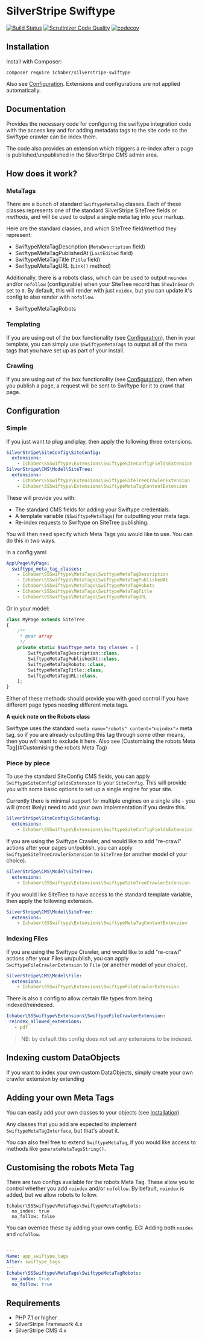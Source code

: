 # SilverStripe Swiftype

[![Build Status](http://img.shields.io/travis/ichaber/silverstripe-swiftype.svg?style=flat)](https://travis-ci.org/ichaber/silverstripe-swiftype)
[![Scrutinizer Code Quality](https://scrutinizer-ci.com/g/ichaber/silverstripe-swiftype/badges/quality-score.png?b=master)](https://scrutinizer-ci.com/g/ichaber/silverstripe-swiftype/?branch=master)
[![codecov](https://codecov.io/gh/ichaber/silverstripe-swiftype/branch/master/graph/badge.svg)](https://codecov.io/gh/ichaber/silverstripe-swiftype)

## Installation

Install with Composer:

```
composer require ichaber/silverstripe-swiftype
```

Also see [Configuration](#Configuration). Extensions and configurations are not applied automatically.

## Documentation

Provides the necessary code for configuring the swiftype integration code with the access key and for adding metadata
tags to the site code so the Swiftype crawler can be index them.

The code also provides an extension which triggers a re-index after a page is published/unpublished in the SilverStripe
CMS admin area.

## How does it work?

### MetaTags

There are a bunch of standard `SwiftypeMetaTag` classes. Each of these classes represents one of the standard
SilverStripe SiteTree fields *or methods*, and will be used to output a single meta tag into your markup.

Here are the standard classes, and which SiteTree field/method they represent:

- SwiftypeMetaTagDescription (`MetaDescription` field)
- SwiftypeMetaTagPublishedAt (`LastEdited` field)
- SwiftypeMetaTagTitle (`Title` field)
- SwiftypeMetaTagURL (`Link()` method)

Additionally, there is a robots class, which can be used to output `noindex` and/or `nofollow` (configurable) when
your SiteTree record has `ShowInSearch` set to `0`. By default, this will render with just `noidex`, but you can
update it's config to also render with `nofollow`.

- SwiftypeMetaTagRobots

### Templating

If you are using out of the box functionality (see [Configuration](#Configuration)), then in your template, you can simply
use `$SwiftypeMetaTags` to output all of the meta tags that you have set up as part of your install.

### Crawling

If you are using out of the box functionality (see [Configuration](#Configuration)), then when you publish a page, a
request will be sent to Swiftype for it to crawl that page.

## Configuration

### Simple

If you just want to plug and play, then apply the following three extensions.

```yml
SilverStripe\SiteConfig\SiteConfig:
  extensions:
    - Ichaber\SSSwiftype\Extensions\SwiftypeSiteConfigFieldsExtension
SilverStripe\CMS\Model\SiteTree:
  extensions:
    - Ichaber\SSSwiftype\Extensions\SwiftypeSiteTreeCrawlerExtension
    - Ichaber\SSSwiftype\Extensions\SwiftypeMetaTagContentExtension
```

These will provide you with:
- The standard CMS fields for adding your Swiftype credentials.
- A template variable (`$SwiftypeMetaTags`) for outputting your meta tags.
- Re-index requests to Swiftype on SiteTree publishing.

You will then need specify which Meta Tags you would like to use. You can do this in two ways.

In a config yaml:
```yml
App\Page\MyPage:
  swiftype_meta_tag_classes:
    - Ichaber\SSSwiftype\MetaTags\SwiftypeMetaTagDescription
    - Ichaber\SSSwiftype\MetaTags\SwiftypeMetaTagPublishedAt
    - Ichaber\SSSwiftype\MetaTags\SwiftypeMetaTagRobots
    - Ichaber\SSSwiftype\MetaTags\SwiftypeMetaTagTitle
    - Ichaber\SSSwiftype\MetaTags\SwiftypeMetaTagURL
```

Or in your model:
```php
class MyPage extends SiteTree
{
    /**
     * @var array
     */
    private static $swiftype_meta_tag_classes = [
        SwiftypeMetaTagDescription::class,
        SwiftypeMetaTagPublishedAt::class,
        SwiftypeMetaTagRobots::class,
        SwiftypeMetaTagTitle::class,
        SwiftypeMetaTagURL::class,
    ];
}
```

Either of these methods should provide you with good control if you have different page types needing different meta
tags.

**A quick note on the Robots class**

Swiftype uses the standard `<meta name="robots" content="noindex">` meta tag, so if you are already outputting this tag
through some other means, then you will want to exclude it here. Also see
[Customising the robots Meta Tag](#Customising the robots Meta Tag)

### Piece by piece

To use the standard SiteConfig CMS fields, you can apply `SwiftypeSiteConfigFieldsExtension` to your `SiteConfig`. This
will provide you with some basic options to set up a single engine for your site.

Currently there is minimal support for multiple engines on a single site - you will (most likely) need to add your own
implementation if you desire this.

```yml
SilverStripe\SiteConfig\SiteConfig:
  extensions:
    - Ichaber\SSSwiftype\Extensions\SwiftypeSiteConfigFieldsExtension
```

If you are using the Swiftype Crawler, and would like to add "re-crawl" actions after your pages un/publish, you can
apply `SwiftypeSiteTreeCrawlerExtension` to `SiteTree` (or another model of your choice).

```yml
SilverStripe\CMS\Model\SiteTree:
  extensions:
    - Ichaber\SSSwiftype\Extensions\SwiftypeSiteTreeCrawlerExtension
```

If you would like SiteTree to have access to the standard template variable, then apply the following extension.

```yml
SilverStripe\CMS\Model\SiteTree:
  extensions:
    - Ichaber\SSSwiftype\Extensions\SwiftypeMetaTagContentExtension
```

### Indexing Files
If you are using the Swiftype Crawler, and would like to add "re-crawl" actions after your Files un/publish, you can
apply `SwiftypeFileCrawlerExtension` to `File` (or another model of your choice).

```yml
SilverStripe\CMS\Model\File:
  extensions:
    - Ichaber\SSSwiftype\Extensions\SwiftypeFileCrawlerExtension
```

There is also a config to allow certain file types from being indexed/reindexed.
 ```yml
Ichaber\SSSwiftype\Extensions\SwiftypeFileCrawlerExtension:
  reindex_allowed_extensions:
    - pdf
 ```
> NB: by default this config does not set any extensions to be indexed.

## Indexing custom DataObjects
If you want to index your own custom DataObjects, simply create your own crawler extension by extending 

## Adding your own Meta Tags

You can easily add your own classes to your objects (see [Installation](#Installation)).

Any classes that you add are expected to implement `SwiftypeMetaTagInterface`, but that's about it.

You can also feel free to extend `SwiftypeMetaTag`, if you would like access to methods like `generateMetaTagsString()`.

## Customising the robots Meta Tag

There are two configs available for the robots Meta Tag. These allow you to control whether you add `noindex` and/or 
`nofollow`. By befault, `noindex` is added, but we allow robots to follow.

```
Ichaber\SSSwiftype\MetaTags\SwiftypeMetaTagRobots:
  no_index: true
  no_follow: false
```

You can override these by adding your own config. EG: Adding both `noidex` and `nofollow`.

```yml

---
Name: app_swiftype_tags
After: swiftype_tags
---
Ichaber\SSSwiftype\MetaTags\SwiftypeMetaTagRobots:
  no_index: true
  no_follow: true
```

## Requirements

 * PHP 7.1 or higher
 * SilverStripe Framework 4.x
 * SilverStripe CMS 4.x
